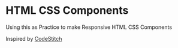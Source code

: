 # HTML CSS Components

Using this as Practice to make Responsive HTML CSS Components

Inspired by [CodeStitch](https://www.codestitch.app/)
